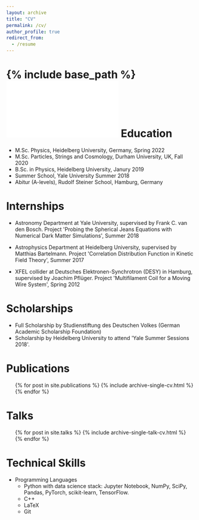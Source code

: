```yaml
---
layout: archive
title: "CV"
permalink: /cv/
author_profile: true
redirect_from:
  - /resume
---
```


{% include base_path %}
![Download my cv](/files/cv.pdf)
Education
======
* M.Sc. Physics, Heidelberg University, Germany, Spring 2022
* M.Sc. Particles, Strings and Cosmology, Durham University, UK, Fall 2020
* B.Sc. in Physics, Heidelberg University, Janury 2019
* Summer School, Yale University Summer 2018
* Abitur (A-levels), Rudolf Steiner School, Hamburg, Germany

Internships
======
* Astronomy Department at Yale University, supervised by Frank C. van den Bosch. Project 'Probing the Spherical Jeans Equations with Numerical Dark Matter Simulations', Summer 2018

* Astrophysics Department at Heidelberg University, supervised by Matthias Bartelmann. Project 'Correlation Distribution Function in Kinetic Field Theory', Summer 2017

* XFEL collider at Deutsches Elektronen-Synchrotron (DESY) in Hamburg, supervised by Joachim Pflüger. Project 'Multifilament Coil for a Moving Wire System', Spring 2012
  
Scholarships
======
* Full Scholarship by Studienstiftung des Deutschen Volkes (German Academic Scholarship Foundation)
* Scholarship by Heidelberg University to attend 'Yale Summer Sessions 2018'.

Publications
======
  <ul>{% for post in site.publications %}
    {% include archive-single-cv.html %}
  {% endfor %}</ul>
  
Talks
======
  <ul>{% for post in site.talks %}
    {% include archive-single-talk-cv.html %}
  {% endfor %}</ul>
  

Technical Skills
======
* Programming Languages
   * Python with data science stack: Jupyter Notebook, NumPy, SciPy, Pandas, PyTorch, scikit-learn, TensorFlow.
   * C++
   * LaTeX
   * Git
